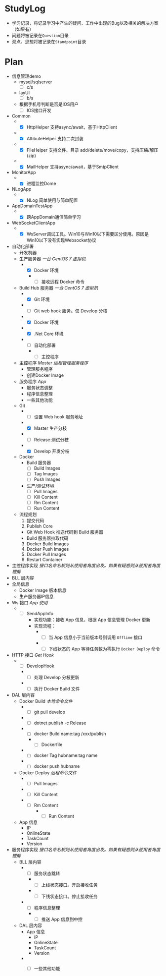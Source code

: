# StudyLog
+ 学习记录，将记录学习中产生的疑问、工作中出现的Bug以及相关的解决方案（如果有）
+ 问题将被记录在`Question`目录
+ 观点、思想将被记录在`Standpoint`目录

# Plan
+ 信息管理demo  
  + mysql/sqlserver
    - [ ] c/s  
  + layUI  
    - [ ] b/s
  + 根据手机号判断是否是IOS用户
    - [ ] IOS接口开发
+ Common
  + - [x] HttpHelper  支持async/await，基于HttpClient
  + - [x] AttibuteHelper 支持二次封装
  + - [x] FileHelper 支持文件、目录 add/delete/move/copy，支持压缩/解压(zip)
  + - [x] MailHelper 支持async/await，基于SmtpClient
+ MonitorApp
  + - [x] 进程监控Dome
+ NLogApp
  + - [x] NLog 简单使用与简单配置
+ AppDomainTestApp
  + - [x] 跨AppDomain通信简单学习
+ WebSocketClientApp
  + - [x] WsServer调试工具。Win10与Win10以下需要区分使用。原因是Win10以下没有实现Websocket协议
+ 自动化部署
  + 开发机器
  + 生产服务器 _一台 CentOS 7 虚拟机_
    + - [x] Docker 环境
      + - [ ] 接收远程 Docker 命令
  + Build Hub 服务器 _一台 CentOS 7 虚拟机_
    + - [x] Git 环境
    + - [ ] Git web hook 服务。仅 Develop 分枝
    + - [x] Docker 环境
    + - [x] .Net Core 环境
    + - [ ] 自动化部署
      + - [ ] 主控程序
  + 主控程序 _Master_ _远程管理服务程序_
    + 管理服务程序
    + 创建Docker Image
  + 服务程序 _App_
    + 服务状态调整
    + 程序信息整理
    + 一些其他功能
  + Git
    + - [ ] 设置 Web hook 服务地址
    + - [x] Master 生产分枝
    + - [ ] ~~Release 测试分枝~~
    + - [x] Develop 开发分枝
  + Docker
    + Build 服务器
      - [ ] Build Images
      - [ ] Tag Images
      - [ ] Push Images
    + 生产/测试环境
      - [ ] Pull Images
      - [ ] Kill Content
      - [ ] Rm Content
      - [ ] Run Content
  + 流程规划
    1. 提交代码
    2. Publish Core
      + Git Web Hook 推送代码到 Build 服务器
      + Build 服务器拉取代码
    3. Docker Build  Images
    4. Docker Push Images
    5. Docker Pull Images
    6. Restart Container
 + 主控程序实现 _接口名命名规则从使用者角度出发。如果有疑惑则从使用者角度理解_
  + BLL 层内容
  + 全局信息
    + Docker Image 版本信息
    + 生产服务器IP信息
  + Ws 接口 _App 使用_
    + - [ ] SendAppInfo
        + 实现功能：接收 App 信息，根据 App 信息管理 Docker 更新
        + 实现流程：
          + - [ ] 当 App 信息小于当前版本号则调用 `Offline` 接口
          + - [ ] 下线状态的 App 等待任务数为零执行 `Docker Deploy` 命令
  + HTTP 接口 _Get Hook_
    + - [ ] DevelopHook
      + - [ ] 处理 Develop 分枝更新
      + - [ ] 执行 Docker Build 文件
  + DAL 层内容
    + Docker Build _本地命令文件_
      + - [ ] git pull develop
      + - [ ] dotnet publish -c Release
      + - [ ] docker Build name:tag /xxx/publish
        + - [ ] Dockerfile
      + - [ ] docker Tag hubname:tag name
      + - [ ] docker push hubname
    + Docker Deploy _远程命令文件_
      + - [ ] Pull Images
      + - [ ] Kill Content
      + - [ ] Rm Content
          + - [ ] Run Content  
    + App 信息
      + IP
      + OnlineState
      + TaskCount
      + Version
  + 服务程序实现 _接口名命名规则从使用者角度出发。如果有疑惑则从使用者角度理解_
    + BLL 层内容
      + - [ ] 服务状态跳转
        + - [ ] 上线状态接口。开启接收任务
        + - [ ] 下线状态接口。停止接收任务
      + - [ ] 程序信息整理
        + - [ ] 推送 App 信息到中控
    + DAL 层内容
      + App 信息
        + IP
        + OnlineState
        + TaskCount
        + Version
      + - [ ] 一些其他功能
    
